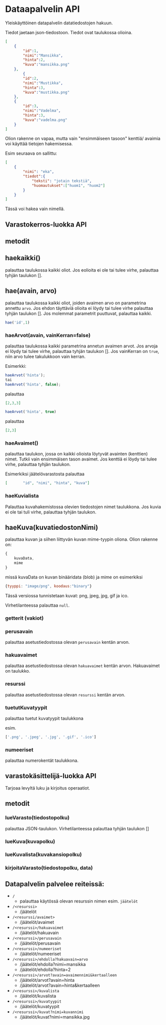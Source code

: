 # Dataapalvelin API

Yleiskäyttöinen datapalvelin datatiedostojen hakuun.

Tiedot jaetaan json-tiedostoon. Tiedot ovat taulukossa olioina.

```json
[
    {
        "id":1,
        "nimi":"Mansikka",
        "hinta":2,
        "kuva":"mansikka.png"
    },
        {
        "id":2,
        "nimi":"Mustikka",
        "hinta":3,
        "kuva":"mustikka.png"
    },
    {
        "id":3,
        "nimi":"Vadelma",
        "hinta":3,
        "kuva":"vadelma.png"
    }
]

```

Olion rakenne on vapaa, mutta vain "ensimmäiseen tasoon" kenttiä/ avaimia voi käyttää tietojen hakemisessa.

Esim seuraava on sallittu:

```json
[
    {
        "nimi": "eka",
        "tiedot":{
            "teksti": "jotain tekstiä",
            "huomautukset":["huom1", "huom2"]
        }
    }
]
```

Tässä voi hakea vain nimellä.

## Varastokerros-luokka API

## metodit

## **haekaikki()**
palauttaa taulukossa kaikki oliot. Jos eolioita ei ole tai tulee virhe, palauttaa tyhjän taulukon [].

## **hae(avain, arvo)**
palauttaa taulukossa kaikki oliot, joiden avaimen arvo on parametrina annettu `arvo`. Jos ehdon täyttäviä olioita ei löydy tai tulee virhe palauttaa tyhjän taulukon []. Jos molemmat parametrit puuttuvat, palauttaa kaikki.

```js
hae('id',1)
```

### **haeArvot(avain, vainKerran=false)**
palauttaa taulukossa kaikki parametrina annetun avaimen arvot. Jos arvoja ei löydy tai tulee virhe, palauttaa tyhjän taulukon []. Jos vainKerran on `true`, niin arvo tulee takulukkoon vain kerran. 

Esimerkki: 
```js
haeArvot('hinta');
tai
haeArvot('hinta', false);
```
palauttaa
```json
[2,3,3]
```

```js
haeArvot('hinta', true)
```

palauttaa
```json
[2,3]
```

### **haeAvaimet()**
palauttaa taulukon, jossa on kaikki olioista löytyvät avainten (kenttien) nimet. Tutkii vain ensimmäisen tason avaimet. Jos kenttiä ei löydy tai tulee virhe, palauttaa tyhjän taulukon.

Esimerkiksi jäätelövarastosta palauttaa
```json
[       "id", "nimi", "hinta", "kuva"]
```

### **haeKuvialista**
Palauttaa kuvahakemistossa olevien tiedostojen nimet taulukkona. Jos kuvia ei ole tai tuli virhe, palauttaa tyhjän taulukon.

## **haeKuva(kuvatiedostonNimi)**
palauttaa kuvan ja siihen liittyvän kuvan mime-tyypin oliona. Olion rakenne on:
```js 
{
    kuvaData,
    mime
}
```

missä kuvaData on kuvan binääridata (blob) ja
mime on esimerkiksi 

```js
{tyyppi: "image/png", koodaus:"binary"}
```

Tässä versiossa tunnistetaan kuvat: png, jpeg, jpg, gif ja ico.

Virhetilanteessa palauttaa `null`.

### getterit (vakiot)

### **perusavain**
palauttaa asetustiedostossa olevan `perusavain` kentän arvon.

### **hakuavaimet**
palauttaa asetustiedostossa olevan `hakuavaimet` kentän arvon. Hakuavaimet on taulukko.

### **resurssi**
palauttaa asetustiedostossa olevan `resurssi` kentän arvon.

### **tuetutKuvatyypit**
palauttaa tuetut kuvatyypit taulukkona

esim.
```js
['.png', '.jpeg', '.jpg', '.gif', '.ico']
```

### **numeeriset**
palauttaa numerokentät taulukkona.


## varastokäsittelijä-luokka API

Tarjoaa levyltä luku ja kirjoitus operaatiot. 

## metodit

### **lueVarasto(tiedostopolku)**
palauttaa JSON-taulukon. Virhetilanteessa palauttaa tyhjän taulukon []

### **lueKuva(kuvapolku)**

### **lueKuvalista(kuvakansiopolku)**

### **kirjoitaVarasto(tiedostopolku, data)**

## Datapalvelin palvelee reiteissä:

- `/`
    - palauttaa käytössä olevan resurssin nimen esim. `jäätelöt`
-   `/<resurssi>`
    -   /jäätelöt
-   `/<resurssi/avaimet>`
    -   /jäätelöt/avaimet
-   `/<resurssi>/hakuavaimet`
    -   /jäätelöt/hakuavain
-   `/<resurssi>/perusavain`
    -   /jäätelöt/perusavain
-   `/<resurssi>/numeeriset`
    -   /jäätelöt/numeeriset
-   `/<resurssi>/ehdolla?hakuavain=arvo`
    -   /jäätelöt/ehdolla?nimi=mansikka
    -   /jäätelöt/ehdolla?hinta=2
-   `/<resurssi>/arvot?avain=avaimennimi&kertaalleen`
    -   /jäätelöt/arvot?avain=hinta
    -   /jäätelöt/arvot?avain=hinta&kertaalleen
-   `/<resurssi>/kuvalista`
    -   /jäätelöt/kuvalista
-   `/<resurssi>/kuvatyypit`
    -   /jäätelöt/kuvatyypit
-   `/<resurssi>/kuvat?nimi=kuvannimi`
    -   /jäätelöt/kuvat?nimi=mansikka.jpg